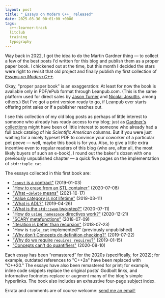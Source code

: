 ```yaml
---
layout: post
title: "_Essays on Modern C++_ released"
date: 2025-03-30 00:01:00 +0000
tags:
  c++-learner-track
  litclub
  training
  typography
---
```


Way back in 2022, I got the idea to do the Martin Gardner thing — to collect a few of the best posts
I'd written for this blog and publish them as a proper paper book. I chickened out at the time,
but this month I decided the stars were right to revisit that old project and finally publish my
first collection of [_Essays on Modern C++_](https://leanpub.com/essays-on-modern-cpp).

Okay, "proper paper book" is an exaggeration: At least for now the book is available
only in PDF/ePub format through Leanpub.com. (This is the same platform used for direct sales
by [Jason Turner](https://leanpub.com/u/jason_turner) and
[Nicolai Josuttis](https://leanpub.com/u/josuttis), among others.) But I've got a print version
ready to go, if Leanpub ever starts offering print sales or if a publisher reaches out.

I see this collection of my old blog posts as perhaps of little interest to someone
who already has ready access to my blog; just as
[Gardner's collections](https://martin-gardner.org/jem/David-Langford.html) might have been
of little interest to someone who already had a full back catalog of his _Scientific American_ columns.
But if you were just waiting for a nicely typeset PDF to convince your coworker of a particular
pet peeve — well, maybe this book is for you. Also, to give a little extra incentive even to regular
readers of this blog (who are, after all, the most likely buyers of such an e-book), I
round out the baker's dozen with one previously unpublished chapter — a quick five pages
on the implementation of `std::tuple_cat`.

The essays collected in this first book are:

* ["`const` is a contract"](/blog/2019/01/03/const-is-a-contract/) (2019-01-03)
* ["How to erase from an STL container"](/blog/2020/07/08/erase-if/) (2020-07-08)
* ["What `=delete` means"](/blog/2021/10/17/equals-delete-means/) (2021-10-17)
* ["Value category is not lifetime"](/blog/2019/03/11/value-category-is-not-lifetime/) (2019-03-11)
* ["What is ADL?"](/blog/2019/04/26/what-is-adl/) (2019-04-26)
* ["What is the `std::swap` two-step?"](/blog/2020/07/11/the-std-swap-two-step/) (2020-07-11)
* ["How do `using namespace` directives work?"](/blog/2020/12/21/using-directive/) (2020-12-21)
* ["SCARY metafunctions"](/blog/2018/07/09/scary-metafunctions/) (2018-07-09)
* ["Iteration is better than recursion"](/blog/2018/07/23/metafilter/) (2018-07-23)
* "How is `tuple_cat` implemented?" (previously unpublished)
* ["Why don't Concepts do definition checking?"](/blog/2019/07/22/definition-checking-with-if-constexpr/) (2019-07-22)
* ["Why do we require `requires requires`?"](/blog/2019/01/15/requires-requires-is-like-noexcept-noexcept/) (2019-01-15)
* ["Concepts can't do quantifiers"](/blog/2020/08/10/concepts-cant-do-quantifiers/) (2020-08-10)

Each essay has been “remastered” for the 2020s (specifically, for 2022); for example, outdated references to
"C++2a" have been replaced with "C++20." The essays have also been remastered for print;
for example, inline code snippets replace the original posts' Godbolt links, and informative footnotes
replace or augment many of the blog's simple hyperlinks. The book also includes an exhaustive four-page
subject index.

Errata and comments are of course welcome: [send me an email!](mailto:arthur.j.odwyer@gmail.com)
